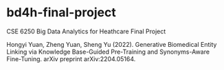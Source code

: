 # bd4h-final-project
CSE 6250 Big Data Analytics for Heathcare Final Project

Hongyi Yuan, Zheng Yuan, Sheng Yu (2022). Generative Biomedical Entity Linking via Knowledge Base-Guided Pre-Training and Synonyms-Aware Fine-Tuning. arXiv preprint arXiv:2204.05164.
